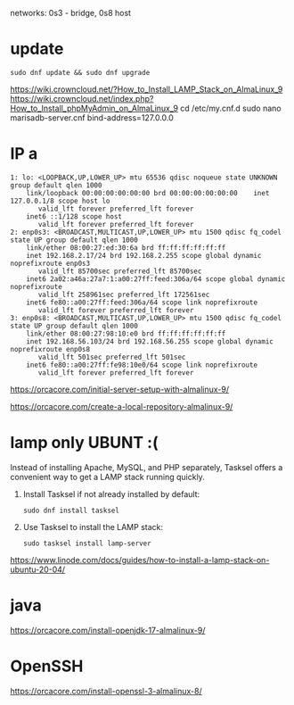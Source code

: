 networks: 0s3 - bridge, 0s8 host

# update

```
sudo dnf update && sudo dnf upgrade
```
https://wiki.crowncloud.net/?How_to_Install_LAMP_Stack_on_AlmaLinux_9
https://wiki.crowncloud.net/index.php?How_to_Install_phpMyAdmin_on_AlmaLinux_9
cd /etc/my.cnf.d
sudo nano marisadb-server.cnf
bind-address=127.0.0.0
# IP a

```shell
1: lo: <LOOPBACK,UP,LOWER_UP> mtu 65536 qdisc noqueue state UNKNOWN group default qlen 1000
    link/loopback 00:00:00:00:00:00 brd 00:00:00:00:00:00    inet 127.0.0.1/8 scope host lo
       valid_lft forever preferred_lft forever
    inet6 ::1/128 scope host
       valid_lft forever preferred_lft forever
2: enp0s3: <BROADCAST,MULTICAST,UP,LOWER_UP> mtu 1500 qdisc fq_codel state UP group default qlen 1000
    link/ether 08:00:27:ed:30:6a brd ff:ff:ff:ff:ff:ff
    inet 192.168.2.17/24 brd 192.168.2.255 scope global dynamic noprefixroute enp0s3
       valid_lft 85700sec preferred_lft 85700sec
    inet6 2a02:a46a:27a7:1:a00:27ff:feed:306a/64 scope global dynamic noprefixroute
       valid_lft 258961sec preferred_lft 172561sec
    inet6 fe80::a00:27ff:feed:306a/64 scope link noprefixroute
       valid_lft forever preferred_lft forever
3: enp0s8: <BROADCAST,MULTICAST,UP,LOWER_UP> mtu 1500 qdisc fq_codel state UP group default qlen 1000
    link/ether 08:00:27:98:10:e0 brd ff:ff:ff:ff:ff:ff
    inet 192.168.56.103/24 brd 192.168.56.255 scope global dynamic noprefixroute enp0s8
       valid_lft 501sec preferred_lft 501sec
    inet6 fe80::a00:27ff:fe98:10e0/64 scope link noprefixroute
       valid_lft forever preferred_lft forever

```
https://orcacore.com/initial-server-setup-with-almalinux-9/

https://orcacore.com/create-a-local-repository-almalinux-9/


# lamp only UBUNT :(

Instead of installing Apache, MySQL, and PHP separately, Tasksel offers a convenient way to get a LAMP stack running quickly.

1. Install Tasksel if not already installed by default:
    
    ```
    sudo dnf install tasksel
    ```
    
2. Use Tasksel to install the LAMP stack:
    
    ```
    sudo tasksel install lamp-server
    ```
https://www.linode.com/docs/guides/how-to-install-a-lamp-stack-on-ubuntu-20-04/

# java

https://orcacore.com/install-openjdk-17-almalinux-9/

# OpenSSH
https://orcacore.com/install-openssl-3-almalinux-8/

